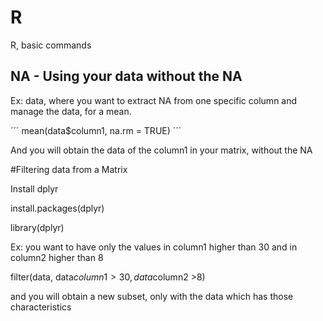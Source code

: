 # R
R, basic commands

## NA - Using your data without the NA

Ex: data, where you want to extract NA from one specific column and manage the data, for a mean.

´´´
mean(data$column1, na.rm = TRUE)
´´´

And you will obtain the data of the column1 in your matrix, without the NA

#Filtering data from a Matrix

Install dplyr

install.packages(dplyr)

library(dplyr)

Ex: you want to have only the values in column1 higher than 30 and in column2 higher than 8

filter(data, data$column1 >30, data$column2 >8)

and you will obtain a new subset, only with the data which has those characteristics
